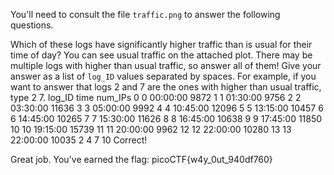 You'll need to consult the file `traffic.png` to answer the following questions.


Which of these logs have significantly higher traffic than is usual for their time of day? You can see usual traffic on the attached plot. There may be multiple logs with higher than usual traffic, so answer all of them! Give your answer as a list of `log_ID` values separated by spaces. For example, if you want to answer that logs 2 and 7 are the ones with higher than usual traffic, type 2 7.
    log_ID      time  num_IPs
0        0  00:00:00     9872
1        1  01:30:00     9756
2        2  03:30:00    11636
3        3  05:00:00     9992
4        4  10:45:00    12096
5        5  13:15:00    10457
6        6  14:45:00    10265
7        7  15:30:00    11626
8        8  16:45:00    10638
9        9  17:45:00    11850
10      10  19:15:00    15739
11      11  20:00:00     9962
12      12  22:00:00    10280
13      13  22:00:00    10035
2 4 7 10
Correct!


Great job. You've earned the flag: picoCTF{w4y_0ut_940df760}
